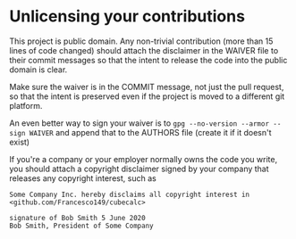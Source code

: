 
# Unlicensing your contributions

This project is public domain. Any non-trivial contribution (more than 15 lines of code changed)
should attach the disclaimer in the WAIVER file to their commit messages so that the intent to
release the code into the public domain is clear.

Make sure the waiver is in the COMMIT message, not just the pull request, so that the intent is
preserved even if the project is moved to a different git platform.

An even better way to sign your waiver is to `gpg --no-version --armor --sign WAIVER` and append
that to the AUTHORS file (create it if it doesn't exist)

If you're a company or your employer normally owns the code you write, you should attach a copyright
disclaimer signed by your company that releases any copyright interest, such as

```
Some Company Inc. hereby disclaims all copyright interest in <github.com/Francesco149/cubecalc>

signature of Bob Smith 5 June 2020
Bob Smith, President of Some Company
```
